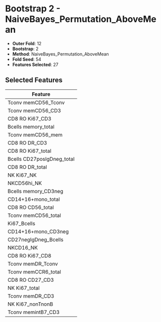 # Bootstrap 2 - NaiveBayes_Permutation_AboveMean

- **Outer Fold**: 12
- **Bootstrap**: 2
- **Method**: NaiveBayes_Permutation_AboveMean
- **Fold Seed**: 54
- **Features Selected**: 27

## Selected Features

| Feature |
|---------|
| Tconv memCD56_Tconv |
| Tconv memCD56_CD3 |
| CD8  RO Ki67_CD3 |
| Bcells memory_total |
| Tconv memCD56_mem |
| CD8 RO DR_CD3 |
| CD8 RO Ki67_total |
| Bcells CD27posIgDneg_total |
| CD8 RO DR_total |
| NK Ki67_NK |
| NKCD56hi_NK |
| Bcells memory_CD3neg |
| CD14+16+mono_total |
| CD8 RO CD56_total |
| Tconv memCD56_total |
| Ki67_Bcells |
| CD14+16+mono_CD3neg |
| CD27negIgDneg_Bcells |
| NKCD16_NK |
| CD8 RO Ki67_CD8 |
| Tconv memDR_Tconv |
| Tconv memCCR6_total |
| CD8 RO CD27_CD3 |
| NK Ki67_total |
| Tconv memDR_CD3 |
| NK Ki67_nonTnonB |
| Tconv memintB7_CD3 |
